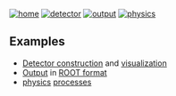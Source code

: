 [![home](https://img.shields.io/badge/gears-home-blue?style=flat)](..)
[![detector](https://img.shields.io/badge/examples-detector-green?style=flat)](detector)
[![output](https://img.shields.io/badge/examples-output-orange?style=flat)](output)
[![physics](https://img.shields.io/badge/physics-processes-yellow?style=flat)](physics)

## Examples

- [Detector  construction](detector) and [visualization](detector/visualization)
- [Output](output) in [ROOT format](output#root)
- [physics](physics) [processes](physics#physics-processes)

